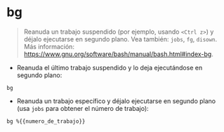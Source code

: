 # bg

> Reanuda un trabajo suspendido (por ejemplo, usando `<Ctrl z>`) y déjalo ejecutarse en segundo plano.
> Vea también: `jobs`, `fg`, `disown`.
> Más información: <https://www.gnu.org/software/bash/manual/bash.html#index-bg>.

- Reanuda el último trabajo suspendido y lo deja ejecutándose en segundo plano:

`bg`

- Reanuda un trabajo específico y déjalo ejecutarse en segundo plano (usa `jobs` para obtener el número de trabajo):

`bg %{{numero_de_trabajo}}`
